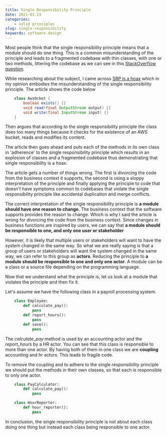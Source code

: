 ```yaml
---
title: Single Responsibility Principle
date: 2021-01-23
categories: 
    - solid principles
slug: single-responsibility
keywords: software design
---
```



Most people think that the single responsibility principle means that a module should do one thing. This is a common misunderstanding of the principle and leads to a fragmented codebase with thin classes, with one or two methods, littering the codebase as we can see in this [StackOverflow question](https://softwareengineering.stackexchange.com/questions/150760/single-responsibility-principle-how-can-i-avoid-code-fragmentation).

While researching about the subject, I came across [SRP is a hoax](https://www.yegor256.com/2017/12/19/srp-is-hoax.html) which in my opinion embodies the misunderstanding of the single responsibility principle. The article shows the code below

```java
    class AwsOcket {
        boolean exists() {}
        void read(final OutputStream output) {}
        void write(final InputStream input) {}
    }
```

Then argues that according to the single responsibility principle the class does too many things because it checks for the existence of an AWS bucket, reads and modifies its content.

The article then goes ahead and puts each of the methods in its own class in 'adherence' to the single responsibility principle which results in an explosion of classes and a fragmented codebase thus demonstrating that single responsibility is a hoax.

The article gets a number of things wrong. The first is divorcing the code from the business context it supports, the second is using a sloppy interpretation of the principle and finally applying the principle to code that doesn't have symptoms common to codebases that violate the single responsibility principle like accidental duplication and merge conflicts.

The correct interpretation of  the single responsibility principle is **a module should have one reason to change**. The business context that the software supports provides the reason to change. Which is why I said the article is wrong for divorcing the code from the business context. Since changes in business functions are inspired by users, we can say that **a module should be responsible to one, and only one user or stakeholder**

However, it is likely that multiple users or stakeholders will want to have the system changed in the same way. So what we are really saying is that a group of users or stakeholders will want the system changed in the same way, we can refer to this group as **actors**. Reducing the principle to **a module should be responsible to one and only one actor**. A module can be a class or a source file depending on the programming language.

Now that we understand what the principle is, let us look at a module that violates the principle and then fix it.

Let's assume we have the following class in a payroll processing system.

```python
    class Employee:
        def calculate_pay():
            pass
        def report_hours():
            pass
        def save():
            pass
```

The _calculate_pay_ method is used by an accounting actor and the _report_hours_ by a HR actor. You can see that this class is responsible to more than one actor. By having both of them in one class we are **coupling** accounting and hr actors. This leads to fragile code.

To remove the coupling and to adhere to the single responsibility principle we should put the methods in their own classes, so that each is responsible to only one actor.

```python
    class PayCalculator:
        def calculate_pay():
            pass

    class HourReporter:
        def hour_reporter():
            pass
```

In conclusion, the single responsibility principle is not about each class doing one thing but instead each class being responsible to one actor.
